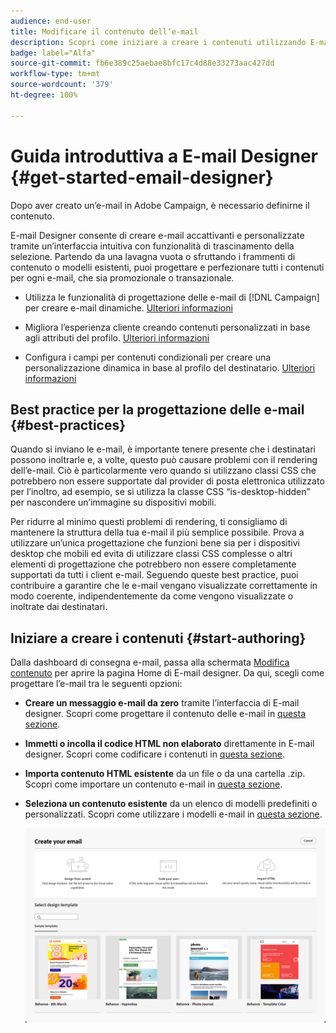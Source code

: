 ```yaml
---
audience: end-user
title: Modificare il contenuto dell’e-mail
description: Scopri come iniziare a creare i contenuti utilizzando E-mail designer nell’interfaccia di Campaign Web
badge: label="Alfa"
source-git-commit: fb6e389c25aebae8bfc17c4d88e33273aac427dd
workflow-type: tm+mt
source-wordcount: '379'
ht-degree: 100%

---
```


# Guida introduttiva a E-mail Designer {#get-started-email-designer}

Dopo aver creato un’e-mail in Adobe Campaign, è necessario definirne il contenuto.

E-mail Designer consente di creare e-mail accattivanti e personalizzate tramite un’interfaccia intuitiva con funzionalità di trascinamento della selezione. Partendo da una lavagna vuota o sfruttando i frammenti di contenuto o modelli esistenti, puoi progettare e perfezionare tutti i contenuti per ogni e-mail, che sia promozionale o transazionale.

<!--Built to deliver HTML optimized for responsive design, the Email Designer allows you to easily define and apply visibility conditions and dynamic content to an email, template, or fragment directly through the user interface. You can seamlessly switch between the drag and drop interface and HTML code at the click of a button.

The Email Designer allows you to create email content and email content templates. It is compatible with simple emails, transactional emails, A/B test emails, multilingual emails, and recurring emails.-->

* Utilizza le funzionalità di progettazione delle e-mail di [!DNL Campaign] per creare e-mail dinamiche. [Ulteriori informazioni](create-email-content.md)

* Migliora l’esperienza cliente creando contenuti personalizzati in base agli attributi del profilo. [Ulteriori informazioni](../personalization/personalize.md)

* Configura i campi per contenuti condizionali per creare una personalizzazione dinamica in base al profilo del destinatario. [Ulteriori informazioni](../personalization/conditions.md)

## Best practice per la progettazione delle e-mail {#best-practices}

Quando si inviano le e-mail, è importante tenere presente che i destinatari possono inoltrarle e, a volte, questo può causare problemi con il rendering dell’e-mail. Ciò è particolarmente vero quando si utilizzano classi CSS che potrebbero non essere supportate dal provider di posta elettronica utilizzato per l’inoltro, ad esempio, se si utilizza la classe CSS “is-desktop-hidden” per nascondere un’immagine su dispositivi mobili.

Per ridurre al minimo questi problemi di rendering, ti consigliamo di mantenere la struttura della tua e-mail il più semplice possibile. Prova a utilizzare un’unica progettazione che funzioni bene sia per i dispositivi desktop che mobili ed evita di utilizzare classi CSS complesse o altri elementi di progettazione che potrebbero non essere completamente supportati da tutti i client e-mail. Seguendo queste best practice, puoi contribuire a garantire che le e-mail vengano visualizzate correttamente in modo coerente, indipendentemente da come vengono visualizzate o inoltrate dai destinatari.

## Iniziare a creare i contenuti {#start-authoring}

Dalla dashboard di consegna e-mail, passa alla schermata [Modifica contenuto](edit-content.md) per aprire la pagina Home di E-mail designer. Da qui, scegli come progettare l’e-mail tra le seguenti opzioni:

* **Creare un messaggio e-mail da zero** tramite l’interfaccia di E-mail designer. Scopri come progettare il contenuto delle e-mail in [questa sezione](create-email-content.md).

* **Immetti o incolla il codice HTML non elaborato** direttamente in E-mail designer. Scopri come codificare i contenuti in [questa sezione](code-content.md).

* **Importa contenuto HTML esistente** da un file o da una cartella .zip. Scopri come importare un contenuto e-mail in [questa sezione](existing-content.md).

* **Seleziona un contenuto esistente** da un elenco di modelli predefiniti o personalizzati. Scopri come utilizzare i modelli e-mail in [questa sezione](email-sample-templates.md).

  ![](assets/email_designer_create_options.png)

